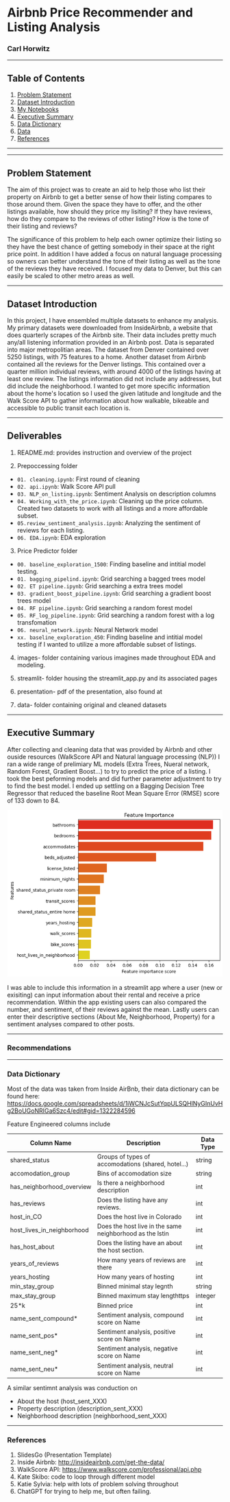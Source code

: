 # Airbnb Price Recommender and Listing Analysis

### Carl Horwitz
---

## Table of Contents
1. [Problem Statement](#Problem-Statement)
2. [Dataset Introduction](#Dataset-Introduction)
3. [My Notebooks](#My-Notebooks)
4. [Executive Summary](#Executive_Summary)
5. [Data Dictionary](#Data_Dictionary)
6. [Data](#Data)
7. [References](#References)


--- 
--- 

## Problem Statement

The aim of this project was to create an aid to help those who list their property on Airbnb to get a better sense of how their listing compares to those around them. Given the space they have to offer, and the other listings available, how should they price my lisiting?  If they have reviews, how do they compare to the reviews of other listing?  How is the tone of their listing and reviews?  

The significance of this problem to help each owner optimize their listing so they have the best chance of getting somebody in their space at the right price point. In addition I have added a focus on natural language processing so owners can better understand the tone of their listing as well as the tone of the reviews they have received.  I focused my data to Denver, but this can easily be scaled to other metro areas as well.

--- 

## Dataset Introduction

In this project, I have ensembled multiple datasets to enhance my analysis. My primary datasets were downloaded from InsideAirbnb, a website that does quarterly scrapes of the Airbnb site.  Their data includes pretty much any/all listening information provided in an Airbnb post. Data is separated into major metropolitian areas.  The dataset from Denver contained over 5250 listings, with 75 features to a home.  Another dataset from Airbnb contained all the reviews for the Denver listings. This contained over a quarter million individual reviews, with around 4000 of the listings having at least one review. The listings information did not include any addresses, but did include the neighborhood. I wanted to get more specific information about the home's location so I used the given latitude and longitude and the Walk Score API to gather information about how walkable, bikeable and accessible to public transit each location is. 

---
## Deliverables

1. README.md: provides instruction and overview of the project

2. Prepoccessing folder 
* `01. cleaning.ipynb`: First round of cleaning
* `02. api.ipynb`: Walk Score API pull
* `03. NLP_on_listing.ipynb`: Sentiment Analysis on description columns
* `04. Working_with_the_price.ipynb`: Cleaning up the price column. Created two datasets to work with all listings and a more affordable subset. 
* `05.review_sentiment_analysis.ipynb`: Analyzing the sentiment of reviews for each listing. 
* `06. EDA.ipynb`: EDA exploration

3. Price Predictor folder 
* `00. baseline_exploration_1500`: Finding baseline and intitial model testing.  
* `01. bagging_pipelind.ipynb`: Grid searching a bagged trees model
* `02. ET pipeline.ipynb`: Grid searching a extra trees model
* `03. gradient_boost_pipeline.ipynb`: Grid searching a gradient boost trees model
* `04. RF pipeline.ipynb`: Grid searching a random forest model
* `05. RF_log_pipeline.ipynb`: Grid searching a random forest with a log transfomation 
* `06. neural_network.ipynb`: Neural Network model
* `xx. baseline_exploration_450`: Finding baseline and intitial model testing if I wanted to utilize a more affordable subset of listings.

4. images- folder containing various imagines made throughout EDA and modeling. 

5. streamlit- folder housing the streamlit_app.py and its associated pages

6. presentation- pdf of the presentation, also found at 

7. data- folder containing original and cleaned datasets


--- 

## Executive Summary

After collecting and cleaning data that was provided by Airbnb and other ouside resources (WalkScore API and Natural language processing (NLP)) I ran a wide range of prelimiary ML models (Extra Trees, Nueral network, Random Forest, Gradient Boost...) to try to predict the price of a listing. I took the best peforming models and did further parameter adjustment to try to find the best model. I ended up settling on a Bagging Decision Tree Regressor that reduced the baseline Root Mean Square Error (RMSE) score of 133 down to 84.





 ![Feature importances](images/feature_importance.png) 

I was able to include this information in a streamlit app where a user (new or exisiting) can input information about their rental and receive a price recommendation. Within the app existing users can also compared the number, and sentiment, of their reviews against the mean. Lastly users can enter their descriptive sections (About Me, Neighborhood, Property) for a sentiment analyses compared to other posts.  

---

### Recommendations

--- 

### Data Dictionary


Most of the data was taken from Inside AirBnb, their data dictionary can be found here: https://docs.google.com/spreadsheets/d/1iWCNJcSutYqpULSQHlNyGInUvHg2BoUGoNRIGa6Szc4/edit#gid=1322284596

Feature Engineered columns include 

| Column Name                | Description                                               | Data Type |
|----------------------------|-----------------------------------------------------------|-----------|
| shared_status              | Groups of types of accomodations (shared, hotel...)       | string    |
| accomodation_group         | Bins of accomodation size                                 | string    |
| has_neighborhood_overview  | Is there a neighborhood description                       | int       |
| has_reviews                | Does the listing have any reviews.                        | int       |
| host_in_CO                 | Does the host live in Colorado                            | int       |
| host_lives_in_neighborhood | Does the host live in the same neighborhood as the lstin  | int       |
| has_host_about             | Does the listing have an about the host section.          |  int      |
| years_of_reviews           | How many years of reviews are there                       | int       |
| years_hosting              | How many years of hosting                                 | int       |
| min_stay_group	         | Binned minimal stay legnth                                | string    |
| max_stay_group             | Binned maximum stay lengthttps                            | integer   |
| 25*k                       | Binned price                                              | int       |
| name_sent_compound*        | Sentiment analysis, compound score on Name                | int       |
| name_sent_pos*             | Sentiment analysis, positive score on Name                | int       |
| name_sent_neg*             | Sentiment analysis, negative score on Name                | int       |
| name_sent_neu*             | Sentiment analysis, neutral score on Name                 | int       |


A similar sentimnt analysis was conduction on 
* About the host (host_sent_XXX)
* Property description (description_sent_XXX) 
* Neighborhood description (neighborhood_sent_XXX) 

--- 

### References

1. SlidesGo (Presentation Template)
2. Inside Airbnb: http://insideairbnb.com/get-the-data/
3. WalkScore API: https://www.walkscore.com/professional/api.php
4. Kate Skibo: code to loop through different model
5. Katie Sylvia: help with lots of problem solving throughout
6. ChatGPT for trying to help me, but often failing.  